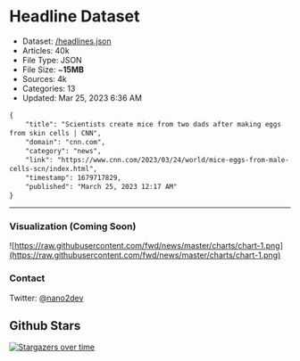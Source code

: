 # Headline Dataset

- Dataset: [/headlines.json](https://raw.githubusercontent.com/fwd/news/master/headlines.json) 
- Articles: 40k
- File Type: JSON
- File Size: ~**15MB**
- Sources: 4k
- Categories: 13
- Updated: Mar 25, 2023 6:36 AM

```
{
    "title": "Scientists create mice from two dads after making eggs from skin cells | CNN",
    "domain": "cnn.com",
    "category": "news",
    "link": "https://www.cnn.com/2023/03/24/world/mice-eggs-from-male-cells-scn/index.html",
    "timestamp": 1679717829,
    "published": "March 25, 2023 12:17 AM"
}
```

---

### Visualization (Coming Soon)

![https://raw.githubusercontent.com/fwd/news/master/charts/chart-1.png](https://raw.githubusercontent.com/fwd/news/master/charts/chart-1.png)

### Contact 

Twitter: [@nano2dev](https://twitter.com/nano2dev)

## Github Stars

[![Stargazers over time](https://starchart.cc/fwd/news.svg)](https://starchart.cc/fwd/news)
